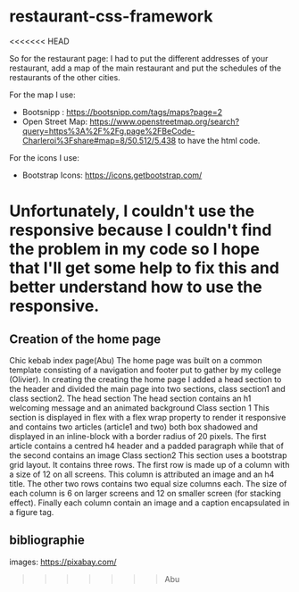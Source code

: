 # restaurant-css-framework
<<<<<<< HEAD

So for the restaurant page: I had to put the different addresses of your restaurant, 
add a map of the main restaurant and put the schedules of the restaurants of the other cities. 

For the map I use: 

- Bootsnipp : https://bootsnipp.com/tags/maps?page=2
- Open Street Map: https://www.openstreetmap.org/search?query=https%3A%2F%2Fg.page%2FBeCode-Charleroi%3Fshare#map=8/50.512/5.438
to have the html code.

For the icons I use: 
- Bootstrap Icons: https://icons.getbootstrap.com/

Unfortunately, I couldn't use the responsive because I couldn't find the problem in my code so I hope that 
I'll get some help to fix this and better understand how to use the responsive. 
=======
## Creation of the home page
  Chic kebab index page(Abu)
  The home page was built on a common template consisting of a navigation and footer put to gather by my college (Olivier).
  In creating the creating the home page I added a head section to the header and divided the main page into two sections, class section1 and class section2. 
  The head section 
  The head section contains an h1 welcoming message and an animated background 
  Class section 1
  This section is displayed in flex with a flex wrap property to render it responsive and contains two articles (article1 and two) both box shadowed and displayed in an inline-block with a border radius of 20   pixels. The first article contains a centred h4 header and a padded paragraph while that of the second contains an image 
  Class section2 
  This section uses a bootstrap grid layout. It contains three rows. The first row is made up of a column with a size of 12 on all screens. This column is attributed an image and an h4 title. The other two  rows  contains two equal size columns each. The size of each column is 6 on larger screens and 12 on smaller screen (for stacking effect).
  Finally each column contain an image and a caption encapsulated in a figure tag.

## bibliographie 
images: https://pixabay.com/
>>>>>>> Abu
